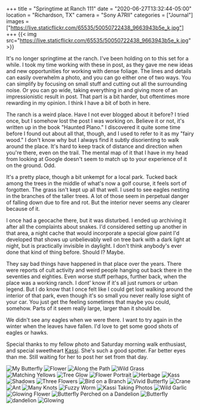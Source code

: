 +++
title = "Springtime at Ranch 111"
date = "2020-06-27T13:32:44-05:00"
location = "Richardson, TX"
camera = "Sony A7RII"
categories = ["Journal"]
images = ["https://live.staticflickr.com/65535/50050722438_9663943b5e_k.jpg"]
+++
{{< img  src="https://live.staticflickr.com/65535/50050722438_9663943b5e_k.jpg" >}} 
<!--more-->
It's no longer springtime at the ranch. I've been holding on to this set for a while. I took my time working with these in post, as they gave me new ideas and new opportunities for working with dense foliage. The lines and details can easily overwhelm a photo, and you can go either one of two ways. You can simplify by focusing on small stuff and cutting out all the surrounding noise. Or you can go wide, taking everything in and giving more of an impressionistic result in post. That part is a bit harder, but oftentimes more rewarding in my opinion. I think I have a bit of both in here. 

The ranch is a weird place. Have I not ever blogged about it before? I tried once, but I somehow lost the post I was working on. Believe it or not, it's written up in the book "Haunted Plano." I discovered it quite some time before I found out about all that, though, and I used to refer to it as my "fairy wood." I don't know why but I always find it subtly disorienting to walk around the place. It's hard to keep track of distance and direction when you're there, even on the trail. The mental map of it that I have in my head from looking at Google doesn't seem to match up  to your experience of it on the ground. Odd. 

It's a pretty place, though a bit unkempt for a local park. Tucked back among the trees in the middle of what's now a golf course, it feels sort of forgotten. The grass isn't kept up all that well. I used to see eagles nesting in the branches of the taller trees. A lot of those seem in perpetual danger of falling down due to fire and rot. But the interior never seems any clearer because of it. 

I once had a geocache there, but it was disturbed. I ended up archiving it after all the complaints about snakes. I'd considered setting up another in that area, a night cache that would incorporate a special glow paint I'd developed that shows up unbelievably well on tree bark with a dark light at night, but is practically invisible in daylight. I don't think anybody's ever done that kind of thing before. Should I? Maybe.

They say bad things have happened in that place over the years. There were reports of cult activity and weird people hanging out back there in the seventies and eighties. Even worse stuff perhaps, further back, when the place was a working ranch. I dont' know if it's all just rumors or urban legend. But I do know that I once felt like I could get lost walking around the interior of that park, even though it's so small you never really lose sight of your car. You just get the feeling sometimes that maybe you could, somehow. Parts of it seem really large, larger than it should be. 

We didn't see any eagles when we were there. I want to try again in the winter when the leaves have fallen. I'd love to get some good shots of eagles or hawks.

Special thanks to my fellow photo and Saturday morning walk enthusiast, and special sweetheart [Kassi](http://kassiblogtoo.blogspot.com/). She's such a good spotter. Far better eyes than me. Still waiting for her to post her set from that day.

<div id="gallery">
		<img alt="My Butterfly" src="https://live.staticflickr.com/65535/50050726998_8630932839.jpg"
			data-image="https://live.staticflickr.com/65535/50050726998_b82ea5f5fd_k.jpg">
		<img alt="Flower" src="https://live.staticflickr.com/65535/50051545802_682ba0520f.jpg"
			data-image="https://live.staticflickr.com/65535/50051545802_f8570a8842_k.jpg">
		<img alt="Along the Path" src="https://live.staticflickr.com/65535/50051545417_05cdc8fae2.jpg"
			data-image="https://live.staticflickr.com/65535/50051545417_60af5ff9f1_k.jpg">
		<img alt="Wild Grass" src="https://live.staticflickr.com/65535/50051296746_36b4c2728f.jpg"
			data-image="https://live.staticflickr.com/65535/50051296746_bfc3b1e9c8_k.jpg">
		<img alt="Matching Yellows" src="https://live.staticflickr.com/65535/50051299071_b17036b348.jpg"
			data-image="https://live.staticflickr.com/65535/50051299071_b58412e655_k.jpg">
		<img alt="Tree Glow" src="https://live.staticflickr.com/65535/50051308156_44d35f9a1c.jpg"
			data-image="https://live.staticflickr.com/65535/50051308156_67180f279c_k.jpg">
		<img alt="Flower Portrait" src="https://live.staticflickr.com/65535/50050721483_87f6447eb3.jpg"
			data-image="https://live.staticflickr.com/65535/50050721483_d05bbd8196_k.jpg">
		<img alt="Herbage" src="https://live.staticflickr.com/65535/50051294171_e2f5f769be.jpg"
			data-image="https://live.staticflickr.com/65535/50051294171_0361ff5dad_k.jpg">
		<img alt="Kass" src="https://live.staticflickr.com/65535/50051297881_3586cac858.jpg"
			data-image="https://live.staticflickr.com/65535/50051297881_bca7024864_k.jpg">
		<img alt="Shadows" src="https://live.staticflickr.com/65535/50051544007_5e9039b150.jpg"
			data-image="https://live.staticflickr.com/65535/50051544007_a0732108ad_k.jpg">
		<img alt="Three Flowers" src="https://live.staticflickr.com/65535/50051546192_f87de6f528.jpg"
			data-image="https://live.staticflickr.com/65535/50051546192_b19388be5d_k.jpg">
		<img alt="Bird on a Branch" src="https://live.staticflickr.com/65535/50050749108_385a170a9a.jpg"
			data-image="https://live.staticflickr.com/65535/50050749108_412f1da357_k.jpg">
		<img alt="Vivid Butterfly" src="https://live.staticflickr.com/65535/50050727763_accd4a3cb8.jpg"
			data-image="https://live.staticflickr.com/65535/50050727763_9cd53f6dab_k.jpg">
		<img alt="Crane" src="https://live.staticflickr.com/65535/50050726908_f838dd1c5d.jpg"
			data-image="https://live.staticflickr.com/65535/50050726908_5d966ae784_k.jpg">
		<img alt="Ant" src="https://live.staticflickr.com/65535/50050727323_cfcc326efe.jpg"
			data-image="https://live.staticflickr.com/65535/50050727323_8b0a075a0a_k.jpg">
		<img alt="Many Knots" src="https://live.staticflickr.com/65535/50050722438_287d885666.jpg"
			data-image="https://live.staticflickr.com/65535/50050722438_9663943b5e_k.jpg">
		<img alt="Fuzzy Worm" src="https://live.staticflickr.com/65535/50051299336_c95febb3eb.jpg"
			data-image="https://live.staticflickr.com/65535/50051299336_97ae773494_k.jpg">
		<img alt="Kassi Taking Photos" src="https://live.staticflickr.com/65535/50050725058_e1158ae71d.jpg"
			data-image="https://live.staticflickr.com/65535/50050725058_1fbdd3a053_k.jpg">
		<img alt="Wild Garlic" src="https://live.staticflickr.com/65535/50050747258_ab516421e3.jpg"
			data-image="https://live.staticflickr.com/65535/50050747258_986f65f81a_k.jpg">
		<img alt="Glowing Flower" src="https://live.staticflickr.com/65535/50050728083_91f0e25c30.jpg"
			data-image="https://live.staticflickr.com/65535/50050728083_447f003672_k.jpg">
		<img alt="Butterfly Perched on a Dandelion" src="https://live.staticflickr.com/65535/50051547217_255c37a295.jpg"
			data-image="https://live.staticflickr.com/65535/50051547217_451857d7ff_k.jpg">
		<img alt="Butterfly" src="https://live.staticflickr.com/65535/50051298746_fb4bfc6072.jpg"
			data-image="https://live.staticflickr.com/65535/50051298746_1f1af6427e_k.jpg">
		<img alt="dandelion" src="https://live.staticflickr.com/65535/50051559252_3bc41e2a74.jpg"
			data-image="https://live.staticflickr.com/65535/50051559252_6092bcd34d_k.jpg">
		<img alt="Glowing" src="https://live.staticflickr.com/65535/50051296176_76394377fa.jpg"
			data-image="https://live.staticflickr.com/65535/50051296176_2b959be5c9_k.jpg">
</div>
